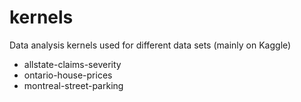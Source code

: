 # kernels
Data analysis kernels used for different data sets (mainly on Kaggle)

- allstate-claims-severity 
- ontario-house-prices
- montreal-street-parking


